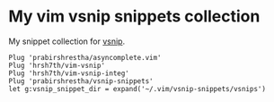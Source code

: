 # My vim vsnip snippets collection

My snippet collection for [vsnip](https://github.com/hrsh7th/vim-vsnip).

```viml
Plug 'prabirshrestha/asyncomplete.vim'
Plug 'hrsh7th/vim-vsnip'
Plug 'hrsh7th/vim-vsnip-integ'
Plug 'prabirshrestha/vsnip-snippets'
let g:vsnip_snippet_dir = expand('~/.vim/vsnip-snippets/vsnips')
```
